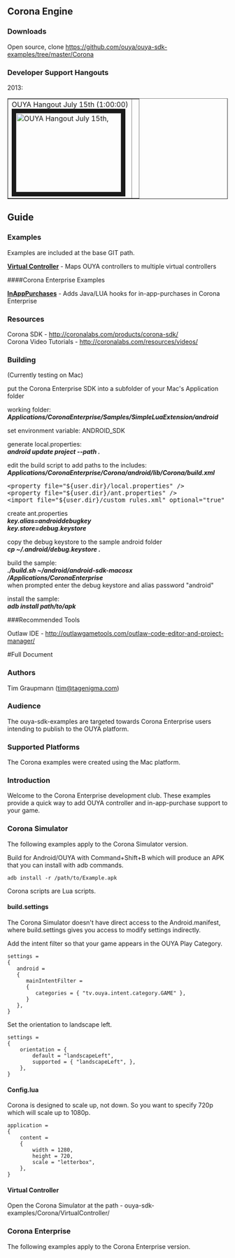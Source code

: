 ## Corona Engine

### Downloads
Open source, clone https://github.com/ouya/ouya-sdk-examples/tree/master/Corona

### Developer Support Hangouts

2013:

<table border=1>
<tr><td>OUYA Hangout July 15th (1:00:00)<br/>
<a href="http://www.youtube.com/watch?feature=player_embedded&v=zWYVYmk6luc" target="_blank">
<img src="http://img.youtube.com/vi/zWYVYmk6luc/0.jpg" alt="OUYA Hangout July 15th," width="240" height="180" border="10" /></a></td> 
<td></td></tr></table>

## Guide

### Examples

Examples are included at the base GIT path.

<a target=_blank href="https://github.com/ouya/ouya-sdk-examples/blob/master/Corona/VirtualController"><b>Virtual Controller</b></a> - Maps OUYA controllers to multiple virtual controllers

####Corona Enterprise Examples

<a target=_blank href="https://github.com/ouya/ouya-sdk-examples/tree/master/Corona/InAppPurchases"><b>InAppPurchases</b></a> - Adds Java/LUA hooks for in-app-purchases in Corona Enterprise

### Resources

Corona SDK - http://coronalabs.com/products/corona-sdk/<br/>
Corona Video Tutorials - http://coronalabs.com/resources/videos/<br/>

### Building

(Currently testing on Mac)

put the Corona Enterprise SDK into a subfolder of your Mac's Application folder

working folder:<br/>
<b><i>Applications/CoronaEnterprise/Samples/SimpleLuaExtension/android</b></i><br/>

set environment variable: ANDROID_SDK<br/>

generate local.properties:<br/>
<b><i>android update project --path .</b></i>

edit the build script to add paths to the includes:<br/>
<b><i>Applications/CoronaEnterprise/Corona/android/lib/Corona/build.xml</b></i><br/>
<pre>
&lt;property file="${user.dir}/local.properties" /&gt;
&lt;property file="${user.dir}/ant.properties" /&gt;
&lt;import file="${user.dir}/custom_rules.xml" optional="true" /&gt;
</pre>

create ant.properties<br/>
<b><i>key.alias=androiddebugkey</b></i><br/>
<b><i>key.store=debug.keystore</b></i><br/>

copy the debug keystore to the sample android folder<br/>
<b><i>cp ~/.android/debug.keystore .</b></i>

build the sample:<br/>
<b><i>./build.sh ~/android/android-sdk-macosx /Applications/CoronaEnterprise</b></i><br/>
			when prompted enter the debug keystore and alias password "android"<br/>
			
install the sample:<br/>
<b><i>adb install path/to/apk</b></i>

###Recommended Tools

Outlaw IDE - http://outlawgametools.com/outlaw-code-editor-and-project-manager/

#Full Document

### Authors
Tim Graupmann (tim@tagenigma.com)

### Audience
The ouya-sdk-examples are targeted towards Corona Enterprise users intending to publish to the OUYA platform.

### Supported Platforms
The Corona examples were created using the Mac platform.

### Introduction
Welcome to the Corona Enterprise development club. These examples provide a quick way to add OUYA controller and in-app-purchase support to your game.

### Corona Simulator

The following examples apply to the Corona Simulator version.

Build for Android/OUYA with Command+Shift+B which will produce an APK that you can install with adb commands.

```
adb install -r /path/to/Example.apk
```

Corona scripts are Lua scripts.

#### build.settings

The Corona Simulator doesn't have direct access to the Android.manifest, where build.settings gives you access to modify settings indirectly.

Add the intent filter so that your game appears in the OUYA Play Category.

```
settings =
{
   android =
   {
      mainIntentFilter =
      {
         categories = { "tv.ouya.intent.category.GAME" },
      }
   },
}
```

Set the orientation to landscape left.

```
settings =
{
	orientation = {
		default = "landscapeLeft", 
		supported = { "landscapeLeft", },
	},
}
```

#### Config.lua

Corona is designed to scale up, not down. So you want to specify 720p which will scale up to 1080p.

```
application =
{
	content =
	{
		width = 1280,
		height = 720,
		scale = "letterbox", 
	},
} 
```

#### Virtual Controller

Open the Corona Simulator at the path - ouya-sdk-examples/Corona/VirtualController/

### Corona Enterprise

The following examples apply to the Corona Enterprise version.
